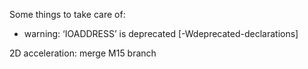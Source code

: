Some things to take care of:
* warning: ‘IOADDRESS’ is deprecated [-Wdeprecated-declarations]

2D acceleration:
merge M15 branch
